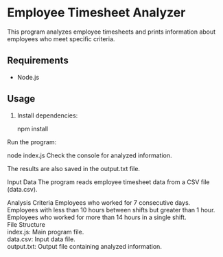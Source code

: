 # Employee Timesheet Analyzer

This program analyzes employee timesheets and prints information about employees who meet specific criteria.

## Requirements
- Node.js

## Usage

1. Install dependencies:

   npm install

Run the program:


node index.js
Check the console for analyzed information.

The results are also saved in the output.txt file.

Input Data
The program reads employee timesheet data from a CSV file (data.csv).

Analysis Criteria
Employees who worked for 7 consecutive days.</br>
Employees with less than 10 hours between shifts but greater than 1 hour.</br>
Employees who worked for more than 14 hours in a single shift.</br>
File Structure</br>
index.js: Main program file.</br>
data.csv: Input data file.</br>
output.txt: Output file containing analyzed information.
